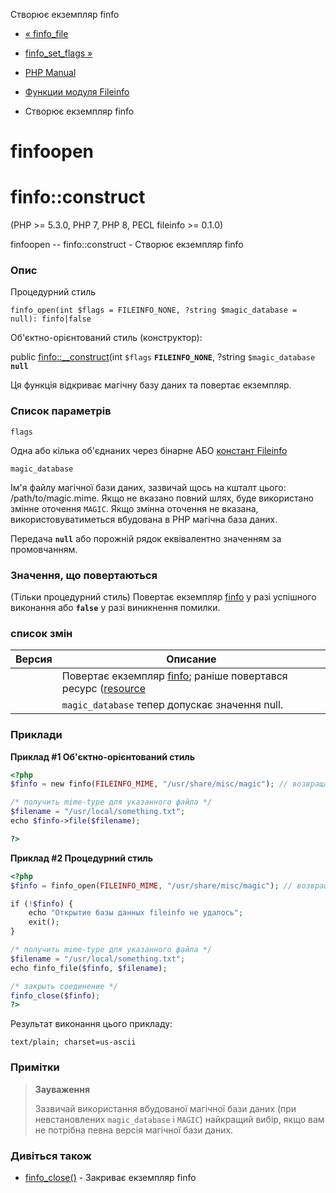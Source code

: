 Створює екземпляр finfo

-   [« finfo\_file](function.finfo-file.html)
    
-   [finfo\_set\_flags »](function.finfo-set-flags.html)
    
-   [PHP Manual](index.html)
    
-   [Функции модуля Fileinfo](ref.fileinfo.html)
    
-   Створює екземпляр finfo
    

# finfoopen

# finfo::construct

(PHP >= 5.3.0, PHP 7, PHP 8, PECL fileinfo >= 0.1.0)

finfoopen -- finfo::construct - Створює екземпляр finfo

### Опис

Процедурний стиль

```methodsynopsis
finfo_open(int $flags = FILEINFO_NONE, ?string $magic_database = null): finfo|false
```

Об'єктно-орієнтований стиль (конструктор):

public [finfo::\_\_construct](finfo.construct.html)(int `$flags` **`FILEINFO_NONE`**, ?string `$magic_database` **`null`**

Ця функція відкриває магічну базу даних та повертає екземпляр.

### Список параметрів

`flags`

Одна або кілька об'єднаних через бінарне АБО [констант Fileinfo](fileinfo.constants.html)

`magic_database`

Ім'я файлу магічної бази даних, зазвичай щось на кшталт цього: /path/to/magic.mime. Якщо не вказано повний шлях, буде використано змінне оточення `MAGIC`. Якщо змінна оточення не вказана, використовуватиметься вбудована в PHP магічна база даних.

Передача **`null`** або порожній рядок еквівалентно значенням за промовчанням.

### Значення, що повертаються

(Тільки процедурний стиль) Повертає екземпляр [finfo](class.finfo.html) у разі успішного виконання або **`false`** у разі виникнення помилки.

### список змін

| Версия | Описание                                                                                                         |
|--------|------------------------------------------------------------------------------------------------------------------|
|        | Повертає екземпляр [finfo](class.finfo.html); раніше повертався ресурс ([resource](language.types.resource.html) |
|        | `magic_database` тепер допускає значення null.                                                                   |

### Приклади

**Приклад #1 Об'єктно-орієнтований стиль**

```php
<?php
$finfo = new finfo(FILEINFO_MIME, "/usr/share/misc/magic"); // возвращает mime-тип а-ля mimetype расширения

/* получить mime-type для указанного файла */
$filename = "/usr/local/something.txt";
echo $finfo->file($filename);

?>
```

**Приклад #2 Процедурний стиль**

```php
<?php
$finfo = finfo_open(FILEINFO_MIME, "/usr/share/misc/magic"); // возвращает mime-тип а-ля mimetype расширения

if (!$finfo) {
    echo "Открытие базы данных fileinfo не удалось";
    exit();
}

/* получить mime-type для указанного файла */
$filename = "/usr/local/something.txt";
echo finfo_file($finfo, $filename);

/* закрыть соединение */
finfo_close($finfo);
?>
```

Результат виконання цього прикладу:

```
text/plain; charset=us-ascii
```

### Примітки

> **Зауваження**
> 
> Зазвичай використання вбудованої магічної бази даних (при невстановлених `magic_database` і `MAGIC`) найкращий вибір, якщо вам не потрібна певна версія магічної бази даних.

### Дивіться також

-   [finfo\_close()](function.finfo-close.html) - Закриває екземпляр finfo